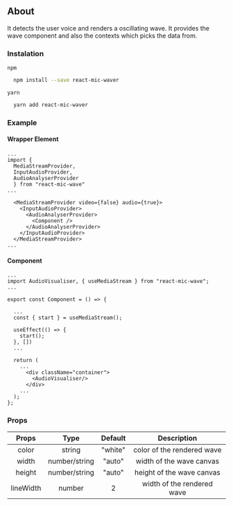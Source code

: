 ## About

It detects the user voice and renders a oscillating wave.
It provides the wave component and also the contexts which picks the data from.

### Instalation

`npm`

```sh
  npm install --save react-mic-waver
```

`yarn`

```sh
  yarn add react-mic-waver
```

### Example


#### Wrapper Element 
```tsx
...
import { 
  MediaStreamProvider, 
  InputAudioProvider, 
  AudioAnalyserProvider 
  } from "react-mic-wave"
...

  <MediaStreamProvider video={false} audio={true}>
    <InputAudioProvider>
      <AudioAnalyserProvider>
        <Component />
      </AudioAnalyserProvider>
    </InputAudioProvider>
  </MediaStreamProvider>
...
```

#### Component 

```tsx
...
import AudioVisualiser, { useMediaStream } from "react-mic-wave";
...

export const Component = () => {

  ...
  const { start } = useMediaStream();

  useEffect(() => {
    start();
  }, [])
  ...

  return (
    ...
      <div className="container">
        <AudioVisualiser/>
      </div>
    ...
  );
};

```

### Props

|   Props   |     Type      | Default |        Description         |
|:---------:|:-------------:|:-------:|:--------------------------:|
|   color   |    string     | "white" | color of the rendered wave |
|   width   | number/string | "auto"  |  width of the wave canvas  |
|  height   | number/string | "auto"  | height of the wave canvas  |
| lineWidth |    number     |    2    | width of the rendered wave |